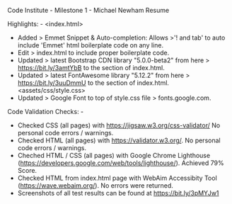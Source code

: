 Code Institute - Milestone 1 - Michael Newham Resume

Highlights: -
<index.html>
- Added > Emmet Snippet & Auto-completion: Allows >'! and tab' to auto include 'Emmet' html boilerplate code on any line.
- Edit > index.html to include proper <head> boilerplate code.
- Updated > latest Bootstrap CDN library "5.0.0-beta2" from here > https://bit.ly/3amtYbB to the <head> section of index.html.
- Updated > latest FontAwesome library "5.12.2" from here > https://bit.ly/3uuDmmU to the <head> section of index.html.
<assets/css/style.css>
- Updated > Google Font to top of style.css file > fonts.google.com.

Code Validation Checks: - 
- Checked CSS (all pages) with https://jigsaw.w3.org/css-validator/  No personal code errors / warnings.
- Checked HTML (all pages) with https://validator.w3.org/. No personal code errors / warnings.
- Cheched HTML / CSS (all pages) with Google Chrome Lighthouse (https://developers.google.com/web/tools/lighthouse/).  Achieved 79% Score.
- Checked HTML from index.html page with WebAim Accessibity Tool (https://wave.webaim.org/).  No errors were returned.
- Screenshots of all test results can be found at https://bit.ly/3pMYJw1 
